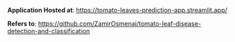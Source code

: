 **Application Hosted at**: https://tomato-leaves-prediction-app.streamlit.app/

**Refers to**: https://github.com/ZamirOsmenaj/tomato-leaf-disease-detection-and-classification
